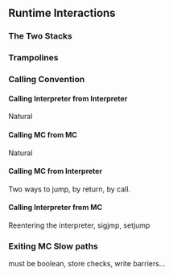 ## Runtime Interactions


### The Two Stacks

### Trampolines

### Calling Convention

#### Calling Interpreter from Interpreter

Natural

#### Calling MC from MC

Natural

#### Calling MC from Interpreter

Two ways to jump, by return, by call.

#### Calling Interpreter from MC

Reentering the interpreter, sigjmp, setjump

### Exiting MC Slow paths

must be boolean, store checks, write barriers...
